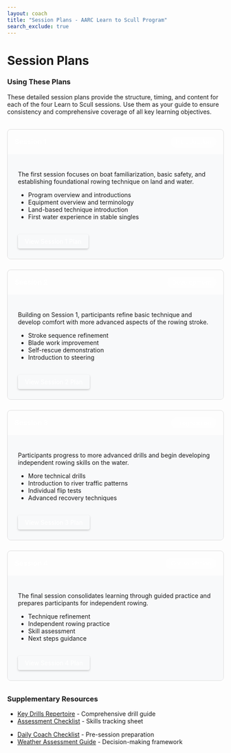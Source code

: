 ```yaml
---
layout: coach
title: "Session Plans - AARC Learn to Scull Program"
search_exclude: true
---
```


# Session Plans

<div class="info-box tip">
  <h3>Using These Plans</h3>
  <p>These detailed session plans provide the structure, timing, and content for each of the four Learn to Scull sessions. Use them as your guide to ensure consistency and comprehensive coverage of all key learning objectives.</p>
</div>

<div class="session-cards">
  <div class="session-card">
    <div class="card-header">
      <h3>Session 1</h3>
      <span class="session-tag">Introduction</span>
    </div>
    <div class="card-content">
      <p>The first session focuses on boat familiarization, basic safety, and establishing foundational rowing technique on land and water.</p>
      <ul class="highlights">
        <li>Program overview and introductions</li>
        <li>Equipment overview and terminology</li>
        <li>Land-based technique introduction</li>
        <li>First water experience in stable singles</li>
      </ul>
      <a href="{{ site.baseurl }}/coach_portal/session_plans/Session_1_Plan.html" class="cta-button">View Session 1 Plan</a>
    </div>
  </div>

  <div class="session-card">
    <div class="card-header">
      <h3>Session 2</h3>
      <span class="session-tag">Development</span>
    </div>
    <div class="card-content">
      <p>Building on Session 1, participants refine basic technique and develop comfort with more advanced aspects of the rowing stroke.</p>
      <ul class="highlights">
        <li>Stroke sequence refinement</li>
        <li>Blade work improvement</li>
        <li>Self-rescue demonstration</li>
        <li>Introduction to steering</li>
      </ul>
      <a href="{{ site.baseurl }}/coach_portal/session_plans/Session_2_Plan.html" class="cta-button">View Session 2 Plan</a>
    </div>
  </div>

  <div class="session-card">
    <div class="card-header">
      <h3>Session 3</h3>
      <span class="session-tag">Progression</span>
    </div>
    <div class="card-content">
      <p>Participants progress to more advanced drills and begin developing independent rowing skills on the water.</p>
      <ul class="highlights">
        <li>More technical drills</li>
        <li>Introduction to river traffic patterns</li>
        <li>Individual flip tests</li>
        <li>Advanced recovery techniques</li>
      </ul>
      <a href="{{ site.baseurl }}/coach_portal/session_plans/Session_3_Plan.html" class="cta-button">View Session 3 Plan</a>
    </div>
  </div>

  <div class="session-card">
    <div class="card-header">
      <h3>Session 4</h3>
      <span class="session-tag">Consolidation</span>
    </div>
    <div class="card-content">
      <p>The final session consolidates learning through guided practice and prepares participants for independent rowing.</p>
      <ul class="highlights">
        <li>Technique refinement</li>
        <li>Independent rowing practice</li>
        <li>Skill assessment</li>
        <li>Next steps guidance</li>
      </ul>
      <a href="{{ site.baseurl }}/coach_portal/session_plans/Session_4_Plan.html" class="cta-button">View Session 4 Plan</a>
    </div>
  </div>
</div>

<div class="resource-links mt-4">
  <h3>Supplementary Resources</h3>
  <div class="two-col-grid">
    <div>
      <ul>
        <li><a href="{{ site.baseurl }}/coach_portal/technical/Key_Drills_Repertoire.html">Key Drills Repertoire</a> - Comprehensive drill guide</li>
        <li><a href="{{ site.baseurl }}/coach_portal/assessment/Participant_Assessment_Checklist.html">Assessment Checklist</a> - Skills tracking sheet</li>
      </ul>
    </div>
    <div>
      <ul>
        <li><a href="{{ site.baseurl }}/assets/pdf/daily_coach_checklist.html">Daily Coach Checklist</a> - Pre-session preparation</li>
        <li><a href="{{ site.baseurl }}/coach_portal/safety/Weather_Assessment_Guide.html">Weather Assessment Guide</a> - Decision-making framework</li>
      </ul>
    </div>
  </div>
</div>

<style>
  .session-cards {
    display: grid;
    grid-template-columns: repeat(auto-fill, minmax(300px, 1fr));
    gap: 1.5rem;
    margin: 2rem 0;
  }
  
  .session-card {
    border: 1px solid #ddd;
    border-radius: 8px;
    overflow: hidden;
    transition: transform 0.2s ease, box-shadow 0.2s ease;
  }
  
  .session-card:hover {
    transform: translateY(-5px);
    box-shadow: 0 10px 20px rgba(0,0,0,0.1);
  }
  
  .card-header {
    background-color: var(--theme-color);
    color: white;
    padding: 1rem;
    display: flex;
    justify-content: space-between;
    align-items: center;
  }
  
  .card-header h3 {
    margin: 0;
  }
  
  .session-tag {
    background-color: rgba(255,255,255,0.3);
    padding: 0.25rem 0.75rem;
    border-radius: 20px;
    font-size: 0.9rem;
    font-weight: 500;
  }
  
  .card-content {
    padding: 1.5rem;
    background-color: #f8f9fa;
  }
  
  .highlights {
    margin-bottom: 1.5rem;
  }
  
  .resource-links ul {
    margin-bottom: 0;
  }
  
  /* Improve button styling for better readability */
  .cta-button {
    display: inline-block;
    padding: 0.5rem 1rem;
    background-color: var(--theme-color);
    color: white !important;
    text-decoration: none;
    border-radius: 4px;
    font-weight: 500;
    margin-top: 0.5rem;
    border: none;
    cursor: pointer;
    transition: all 0.2s ease;
    box-shadow: 0 2px 4px rgba(0,0,0,0.2);
  }
  
  .cta-button:hover {
    background-color: #004c99;
    text-decoration: none;
    color: white !important;
    transform: translateY(-2px);
    box-shadow: 0 4px 8px rgba(0,0,0,0.15);
  }
</style>
